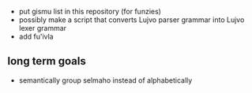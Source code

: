 - put gismu list in this repository (for funzies)
- possibly make a script that converts Lujvo parser grammar into Lujvo lexer grammar
- add fu'ivla

## long term goals
- semantically group selmaho instead of alphabetically
